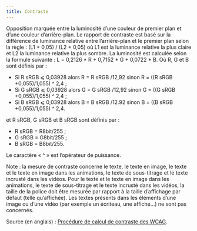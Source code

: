 ```yaml
---
title: Contraste 
---
```


Opposition marquée entre la luminosité d’une couleur de premier plan et d’une
couleur d’arrière-plan. Le rapport de contraste est basé sur la différence de
luminance relative entre l’arrière-plan et le premier plan selon la règle :
(L1 + 0,05) / (L2 + 0,05) où L1 est la luminance relative la plus claire et L2
la luminance relative la plus sombre. La luminosité est calculée selon la
formule suivante : L = 0,2126 * R + 0,7152 * G + 0,0722 * B. Où R, G et B sont
définis par :
* Si R sRGB ⩽ 0,03928 alors R = R sRGB /12,92 sinon R = ((R sRGB +0,055)/1,055) ^ 2,4 ; 
* Si G sRGB ⩽ 0,03928 alors G = G sRGB /12,92 sinon G = ((G sRGB +0,055)/1,055) ^ 2,4 ; 
* Si B sRGB ⩽ 0,03928 alors B = B sRGB /12.92 sinon B = ((B sRGB +0,055)/1,055) ^ 2,4. 

et R sRGB, G sRGB et B sRGB sont définis par :
* R sRGB = R8bit/255 ; 
* G sRGB = G8bit/255 ; 
* B sRGB = B8bit/255. 

Le caractère « ^ » est l’opérateur de puissance.

Note : la mesure de contraste concerne le texte, le texte en image, le texte
et le texte en image dans les animations, le texte de sous-titrage et le texte
incrusté dans les vidéos. Pour le texte et le texte en image dans les
animations, le texte de sous-titrage et le texte incrusté dans les vidéos, la
taille de la police doit être mesurée par rapport à la taille d’affichage par
défaut (telle qu’affichée). Les textes présents dans les éléments d’une image
ou d’une vidéo (par exemple un écriteau, une affiche…) ne sont pas
concernés.

Source (en anglais) : [Procédure de calcul de contraste des WCAG](https://www.w3.org/WAI/WCAG21/Techniques/general/G18#procedure).

